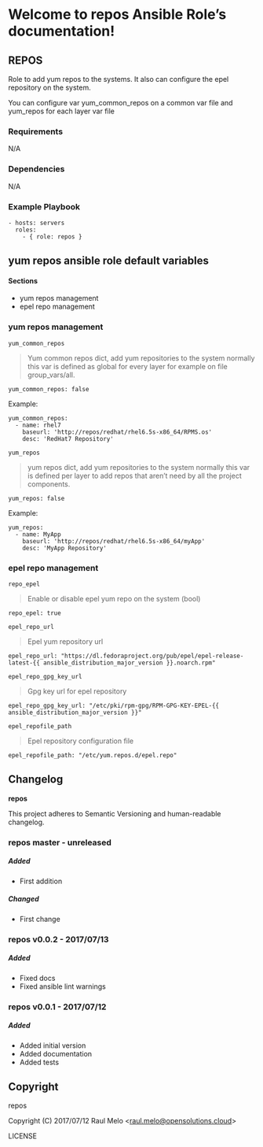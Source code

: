 Welcome to repos Ansible Role’s documentation!
==============================================

REPOS
-----

Role to add yum repos to the systems. It also can configure the epel
repository on the system.

You can configure var yum\_common\_repos on a common var file and
yum\_repos for each layer var file

### Requirements

N/A

### Dependencies

N/A

### Example Playbook

    - hosts: servers
      roles:
        - { role: repos }

yum repos ansible role default variables
----------------------------------------

#### Sections

-   yum repos management
-   epel repo management

### yum repos management

`yum_common_repos`

> Yum common repos dict, add yum repositories to the system normally
> this var is defined as global for every layer for example on file
> group\_vars/all.

    yum_common_repos: false

Example:

    yum_common_repos:
      - name: rhel7
        baseurl: 'http://repos/redhat/rhel6.5s-x86_64/RPMS.os'
        desc: 'RedHat7 Repository'

`yum_repos`

> yum repos dict, add yum repositories to the system normally this var
> is defined per layer to add repos that aren’t need by all the project
> components.

    yum_repos: false

Example:

    yum_repos:
      - name: MyApp
        baseurl: 'http://repos/redhat/rhel6.5s-x86_64/myApp'
        desc: 'MyApp Repository'

### epel repo management

`repo_epel`

> Enable or disable epel yum repo on the system (bool)

    repo_epel: true

`epel_repo_url`

> Epel yum repository url

    epel_repo_url: "https://dl.fedoraproject.org/pub/epel/epel-release-latest-{{ ansible_distribution_major_version }}.noarch.rpm"

`epel_repo_gpg_key_url`

> Gpg key url for epel repository

    epel_repo_gpg_key_url: "/etc/pki/rpm-gpg/RPM-GPG-KEY-EPEL-{{ ansible_distribution_major_version }}"

`epel_repofile_path`

> Epel repository configuration file

    epel_repofile_path: "/etc/yum.repos.d/epel.repo"

Changelog
---------

**repos**

This project adheres to Semantic Versioning and human-readable
changelog.

### repos master - unreleased

##### Added

-   First addition

##### Changed

-   First change

### repos v0.0.2 - 2017/07/13

##### Added

-   Fixed docs
-   Fixed ansible lint warnings

### repos v0.0.1 - 2017/07/12

##### Added

-   Added initial version
-   Added documentation
-   Added tests

Copyright
---------

repos

Copyright (C) 2017/07/12 Raul Melo
&lt;<raul.melo@opensolutions.cloud>&gt;

LICENSE
